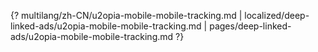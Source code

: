 {? multilang/zh-CN/u2opia-mobile-mobile-tracking.md | localized/deep-linked-ads/u2opia-mobile-mobile-tracking.md | pages/deep-linked-ads/u2opia-mobile-mobile-tracking.md ?}
